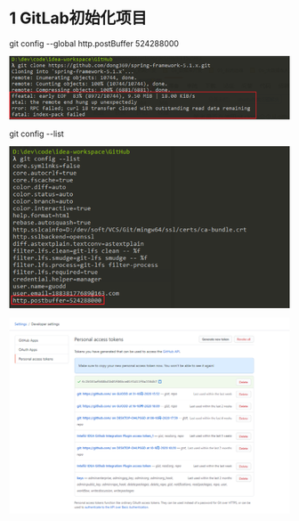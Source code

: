 # 1 GitLab初始化项目

git config --global http.postBuffer 524288000

![image-20201104185250136](../../../插图/image-20201104185250136.png)



git config --list

![image-20201104185321340](../../../插图/image-20201104185321340.png)





![image-20201105141431935](../../../插图/image-20201105141431935.png)





